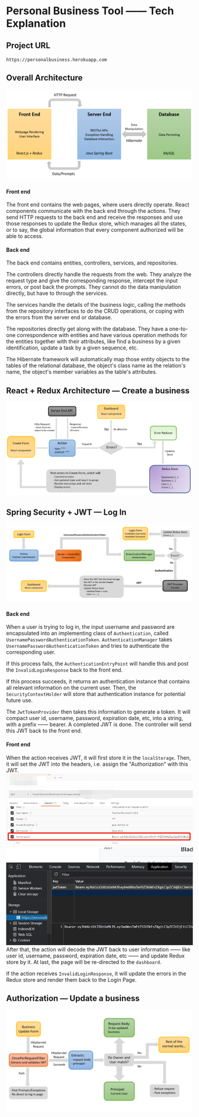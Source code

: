 # Personal Business Tool —— Tech Explanation

## Project URL
    https://personalbusiness.herokuapp.com


## Overall Architecture
![Alt text](/images/OverallArchitecture.png?raw=true "Overall Architecture")

#### Front end
The front end contains the web pages, where users directly operate. React components communicate with the back end through the actions. They send HTTP requests to the back end and receive the responses and use those responses to update the Redux store, which manages all the states, or to say, the global information that every component authorized will be able to access. 

#### Back end
The back end contains entities, controllers, services, and repositories. 

The controllers directly handle the requests from the web. They analyze the request type and give the corresponding response, intercept the input errors, or post back the prompts. They cannot do the data manipulation directly, but have to through the services. 

The services handle the details of the business logic, calling the methods from the repository interfaces to do the CRUD operations, or coping with the errors from the server end or database.

The repositories directly get along with the database. They have a one-to-one correspondence with entities and have various operation methods for the entities together with their attributes, like find a business by a given identification, update a task by a given sequence, etc. 

The Hibernate framework will automatically map those entity objects to the tables of the relational database, the object's class name as the relation's name, the object's member variables as the table's attributes. 


## React + Redux Architecture — Create a business
![Alt text](/images/React+ReduxCreatebusiness.png?raw=true "React + Redux - Create business")






## Spring Security + JWT — Log In
![Alt text](/images/Authentication.png?raw=true "Spring Security + JWT — Log In")

#### Back end
When a user is trying to log in, the input username and password are encapsulated into an implementing class of ```Authentication```, called ```UsernamePasswordAuthenticationToken```. ```AuthenticationManager``` takes ```UsernamePasswordAuthenticationToken``` and tries to authenticate the corresponding user.

If this process fails, the ```AuthenticationEntryPoint``` will handle this and post the ```InvalidLoginResponse``` back to the front end.

If this process succeeds, it returns an authentication instance that contains all relevant information on the current user. Then, the ```SecurityContextHolder``` will store that authentication instance for potential future use. 

The ```JwtTokenProvider``` then takes this information to generate a token. It will compact user id, username, password, expiration date, etc, into a string, with a prefix —— bearer. A completed JWT is done. The controller will send this JWT back to the front end. 

#### Front end
When the action receives JWT, it will first store it in the ```localStorage```. Then, it will set the JWT into the headers, i.e. assign the "Authorization" with this JWT.
![Alt text](/images/Headers.png?raw=true "Headers")
![Alt text](/images/localStorage.png?raw=true "Local Storage")
After that, the action will decode the JWT back to user information —— like user id, username, password, expiration date, etc —— and update Redux store by it. At last, the page will be re-directed to the ```dashboard```.

If the action receives ```InvalidLoginResponse```, it will update the errors in the Redux store and render them back to the Login Page.


## Authorization — Update a business
![Alt text](/images/Autorization.png?raw=true "Authorization — Update a business")

